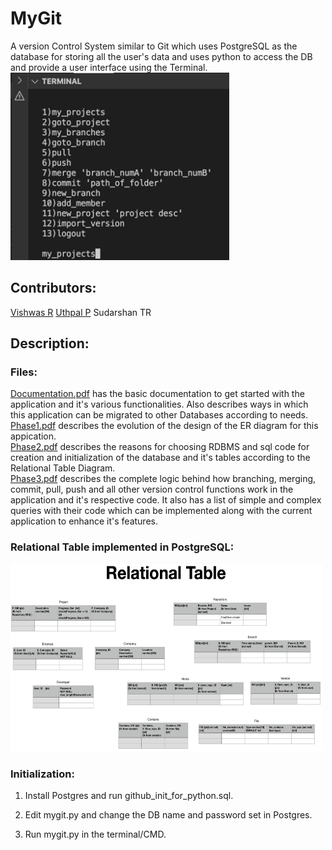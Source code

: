 
# MyGit
A version Control System similar to Git which uses PostgreSQL as the database for storing all the user's data and uses python to access the DB and provide a user interface using the Terminal. <br />
<img src = "/Version_Control_Options.png" height="300" width="350" />
## Contributors:
[Vishwas R](https://github.com/vishwas04)
[Uthpal P](https://github.com/Uthpal-p)
Sudarshan TR

## Description:
### Files:
[Documentation.pdf](/Documentation.pdf) has the basic documentation to get started with the application and it's various functionalities. Also describes ways in which this application can be migrated to other Databases according to needs.<br />
[Phase1.pdf](/phase1.pdf) describes the evolution of the design of the ER diagram for this appication. <br />
[Phase2.pdf](/phase2.pdf) describes the reasons for choosing RDBMS and sql code for creation and initialization of the database and it's tables according to the Relational Table Diagram. <br />
[Phase3.pdf](/phase3.pdf) describes the complete logic behind how branching, merging, commit, pull, push and all other version control functions work in the application and it's respective code. It also has a list of simple and complex queries with their code which can be implemented along with the current application to enhance it's features.
<br />

### Relational Table implemented in PostgreSQL:
<img src = "/RELATIONAL_TABLE.png" height="300" width="500" />

### Initialization:
1. Install Postgres and run github_init_for_python.sql.


2. Edit mygit.py and change the DB name and password set in Postgres.


3. Run mygit.py in the terminal/CMD.
